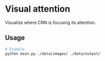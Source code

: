 # Visual attention
Visualize where CNN is focusing its attention.

## Usage
```bash
# Example
python main.py ./data/images/ ./data/output/
```
